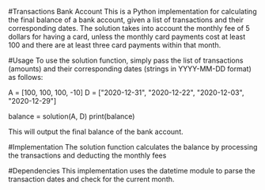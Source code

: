 #Transactions Bank Account
This is a Python implementation for calculating the final balance of a bank account, given a list of transactions and their corresponding dates. The solution takes into account the monthly fee of 5 dollars for having a card, unless the monthly card payments cost at least 100 and there are at least three card payments within that month.

#Usage
To use the solution function, simply pass the list of transactions (amounts) and their corresponding dates (strings in YYYY-MM-DD format) as follows:

A = [100, 100, 100, -10]
D = ["2020-12-31", "2020-12-22", "2020-12-03", "2020-12-29"]

balance = solution(A, D)
print(balance)

This will output the final balance of the bank account.

#Implementation
The solution function calculates the balance by processing the transactions and deducting the monthly fees

#Dependencies
This implementation uses the datetime module to parse the transaction dates and check for the current month.